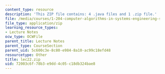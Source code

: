 ```yaml
---
content_type: resource
description: 'This ZIP file contains: 4 .java files and 1 .zip file.'
file: /media/courses/1-204-computer-algorithms-in-systems-engineering-spring-2010/72003c6f78b3e9dd4c05c18db324bae8_lec22.zip
file_type: application/zip
learning_resource_types:
- Lecture Notes
ocw_type: OCWFile
parent_title: Lecture Notes
parent_type: CourseSection
parent_uid: 5c600c3e-8c80-e984-8a10-ac99c18efd48
resourcetype: Other
title: lec22.zip
uid: 72003c6f-78b3-e9dd-4c05-c18db324bae8
---
```

